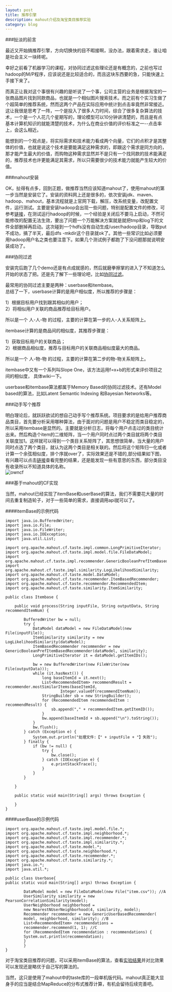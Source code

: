 ```yaml
---
layout: post
title: 推荐引擎
description: mahout介绍及淘宝类目推荐实验
category: blog
---
```

###扯淡的前言

最近又开始搞推荐引擎，方向切换快的目不暇接啊，没办法，跟着需求走，谁让咱是社会主义一块砖呢。

幸好之前看了机器学习的课程，对协同过滤这些理论还是有概念的，之前也写过hadoop的M/P程序，应该说还是比较适合的，而且这块东西要的急，只能快速上手接下来了。

而真正让我对这个事很有兴趣的是听说了一个事，公司主营的业务是根据淘宝的一张商品图片找到同款商品，也就是一个相似图片搜索技术。而之前有个实习生做了个超简单的推荐系统，然而这两个产品在实际应用中统计到点击率竟然非常接近。这让我很是思考了一阵，一个是投入了很多人力时间，综合了很多复杂算法的技术，一个是一个人花几个星期写的，理论模型可以10分钟讲清楚的，而且是有点基本计算机知识的就能清楚的技术，为什么在商业价值的评价标准之一--点击率上，会这么相近。

能想到的一个观点是，将实际需求和技术能力看成两个向量，它们的点积才是其整体的价值，也就是说这个技术是要能满足这种需求的，即跟这个需求是同方向的，那才能产生最大的价值，而购物这种需求显然并不是只有一个找同款的技术能满足的，推荐技术也许更能满足其需求，所以只需要很少的技术能力就能产生较大的价值。


###mahout安装

OK，扯得有点多，回到正题，做推荐当然应该知道mahout了，使用mahout的第一步当然是安装它了。安装的资料网上还是很多的，依次安装jdk、maven、hadoop、mahout，基本流程就是上官网下载，解压，改系统变量，改配置文件，运行测试。主要是安装hadoop会出现一些问题，特别是配置文件的修改，可参考[链接](http://blog.csdn.net/dingdn/article/details/13000183)，在测试运行hadoop的时候，一个经验是关闭后不要马上启动，不然可能修改的配置无法生效，要出了问题一个万能解决方案就是就把tmp和log下的文件全部删掉再启动。这次碰到一个hdfs没有自动生成/user/hadoop目录，导致put不成功，搞了半天，最后dfs -mkdir这个目录就ok了。其他一些常识比如必须要用hadoop用户名之类也要注意下。如果几个测试例子都跑了下没问题那就说明安装成功了。

###协同过滤

安装完后跑了几个demo还是有点成就感的，然后就磨拳擦掌的进入了不知道怎么开始的状态了把。还是先了解下一些理论吧，比如[协同过滤](https://www.ibm.com/developerworks/cn/web/1103_zhaoct_recommstudy2/)。

最常用的协同过滤主要是两种：userbase和itembase。     
总结了一下，userbase计算的是用户相似度，所以推荐的步骤是：

1）根据目标用户找到跟其相似的用户；     
2）将相似用户关联的商品推荐给目标用户。     

所以是一个 人-人-物 的过程，主要的计算在第一步的人-人关系矩阵上。

itembase计算的是商品间的相似度，其推荐步骤是：

1）获取目标用户的关联商品；  
2）根据商品相似度，推荐与目标用户的关联商品相似度最大的商品。   

所以是一个 人-物-物 的过程，主要的计算在第二步的物-物关系矩阵上。

itembase中又有一个系列叫Slope One，该方法运用f=x+b的形式来评价项目之间的相似度，
具体wiki一下。

userbase和itembase算法都属于Memory Based的协同过滤技术。还有Model based的算法，比如Latent Semantic Indexing 和Bayesian Networks等。

###动手写个推荐

明白理论后，就跃跃欲试的想自己动手写个推荐系统。项目要求的是给用户推荐商品类目，首先要分析采用哪种算法，由于面对的问题是用户不稳定而类目稳定的，所以采用itembase是显然的。主要就是分析日志，将每个用户点击过的类目统计出来。然后构造个item的二维矩阵，当一个用户同时点过两个类目就将两个类目关联度加1。这样就可以得到一个类目关系矩阵了，其思想很简单，当大量的用户同时点选了两个类目，就认为这两个类目是相关联的。然后将这个矩阵归一化或者计算一个余弦相似度，排个序就over了，实际效果还是不错的,部分结果如下图，有兴趣可以点击[链接](/documents/log.txt)查看完整的结果，还是能发现一些有意思的东西，部分类目没有收录所以不知道具体的名称。    
![owncf](/images/owncf.png)

###基于mahout的CF实现

当然，mahout已经实现了itemBase和userBase的算法，我们不需要花大量的时间去重复制造轮子，对于一些简单的需求，直接调用api就可以了。

####itemBase的示例代码    
     
	import java.io.BufferedWriter;
	import java.io.File;
	import java.io.FileWriter;
	import java.io.IOException;
	import java.util.List;

	import org.apache.mahout.cf.taste.impl.common.LongPrimitiveIterator;
	import org.apache.mahout.cf.taste.impl.model.file.FileDataModel;
	import org.apache.mahout.cf.taste.impl.recommender.GenericBooleanPrefItemBasedRecommender;
	import org.apache.mahout.cf.taste.impl.similarity.LogLikelihoodSimilarity;
	import org.apache.mahout.cf.taste.model.DataModel;
	import org.apache.mahout.cf.taste.recommender.ItemBasedRecommender;
	import org.apache.mahout.cf.taste.recommender.RecommendedItem;
	import org.apache.mahout.cf.taste.similarity.ItemSimilarity;

	public class Itembase {
		
		public void process(String inputFile, String outputData, String recommendItemNum) {

			BufferedWriter bw = null;
			try {
				DataModel dataModel = new FileDataModel(new File(inputFile));
				ItemSimilarity similarity = new LogLikelihoodSimilarity(dataModel);
				ItemBasedRecommender recommender = new GenericBooleanPrefItemBasedRecommender(dataModel, similarity);
				LongPrimitiveIterator it = dataModel.getItemIDs();

				bw = new BufferedWriter(new FileWriter(new File(outputData)));
				while (it.hasNext()) {
					long baseItemId = it.next();
					List<RecommendedItem> recommendResult = recommender.mostSimilarItems(baseItemId,
							Integer.valueOf(recommendItemNum));
					StringBuilder sb = new StringBuilder();
					for (RecommendedItem recommendedItem : recommendResult) {
						sb.append("," + recommendedItem.getItemID());
					}
					bw.append(baseItemId + sb.append("\n").toString());
				}
				bw.flush();
			} catch (Exception e) {
				System.out.println("处理文件:【" + inputFile + "】失败");
			} finally {
				if (bw != null) {
					try {
						bw.close();
					} catch (IOException e) {
						e.printStackTrace();
					}
				}
			}

		}
		
		public static void main(String[] args) throws Exception { 
			
		}
	}


####userBase的示例代码    
    	
	import org.apache.mahout.cf.taste.impl.model.file.*;   
	import org.apache.mahout.cf.taste.impl.neighborhood.*;   
	import org.apache.mahout.cf.taste.impl.recommender.*;   
	import org.apache.mahout.cf.taste.impl.similarity.*;   
	import org.apache.mahout.cf.taste.model.*;   
	import org.apache.mahout.cf.taste.neighborhood.*;   
	import org.apache.mahout.cf.taste.recommender.*;   
	import org.apache.mahout.cf.taste.similarity.*;   
	import java.io.*;   
	import java.util.*;

	public class Userbase{
	public static void main(String[] args) throws Exception {   
		
			DataModel model = new FileDataModel(new File("item.csv")); //A   
			UserSimilarity similarity = new PearsonCorrelationSimilarity(model);   
			UserNeighborhood neighborhood =   
			new NearestNUserNeighborhood(4, similarity, model);   
			Recommender recommender = new GenericUserBasedRecommender(   
			model, neighborhood, similarity); //B   
			List<RecommendedItem> recommendations =   
			recommender.recommend(1, 1); //C   
			for (RecommendedItem recommendation : recommendations) {   
			System.out.println(recommendation);   
			}
			}
	}  


  
对于淘宝类目推荐的问题，可以采用itemBase的算法，查看[实验结果](/documents/cfResult.txt)并对比效果可以发现还是略优于自己写的算法的。

当然，这只是使用了mahout中的taste库的一段单机版代码。mahout真正能大显身手的应当是结合MapReduce的分布式推荐计算，有机会留待后续完善吧。



[LinChaohui]:    http://www.linchaohui.com  "LinChaohui"
